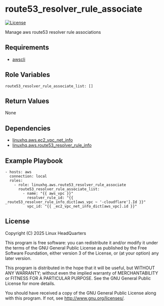 # route53\_resolver\_rule\_associate

[![License](https://img.shields.io/badge/license-GPLv3-lightgreen)](https://www.gnu.org/licenses/gpl-3.0.en.html#license-text)

Manage aws route53 resolver rule associations

## Requirements

* [awscli](https://pypi.org/project/awscli)

## Role Variables

    route53_resolver_rule_associate_list: []

## Return Values

None

## Dependencies

* [linuxhq.aws.ec2\_vpc\_net\_info](https://github.com/linuxhq/ansible-collection-aws/tree/main/roles/ec2_vpc_net_info)
* [linuxhq.aws.route53\_resolver\_rule\_info](https://github.com/linuxhq/ansible-collection-aws/tree/main/roles/route53_resolver_rule_info)

## Example Playbook

    - hosts: aws
      connection: local
      roles:
        - role: linuxhq.aws.route53_resolver_rule_associate
          route53_resolver_rule_associate_list:
            - name: "{{ aws_vpc }}"
              resolver_rule_id: "{{ _route53_resolver_rule_info_dict[aws_vpc ~ '-cloudflare'].Id }}"
              vpc_id: "{{ _ec2_vpc_net_info_dict[aws_vpc].id }}"

## License

Copyright (C) 2025 Linux HeadQuarters

This program is free software: you can redistribute it and/or modify
it under the terms of the GNU General Public License as published by
the Free Software Foundation, either version 3 of the License, or
(at your option) any later version.

This program is distributed in the hope that it will be useful,
but WITHOUT ANY WARRANTY; without even the implied warranty of
MERCHANTABILITY or FITNESS FOR A PARTICULAR PURPOSE. See the
GNU General Public License for more details.

You should have received a copy of the GNU General Public License
along with this program. If not, see <http://www.gnu.org/licenses/>.
